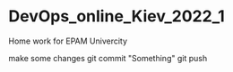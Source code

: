 # DevOps_online_Kiev_2022_1
Home work for EPAM Univercity

make some changes
git commit "Something"
git push

